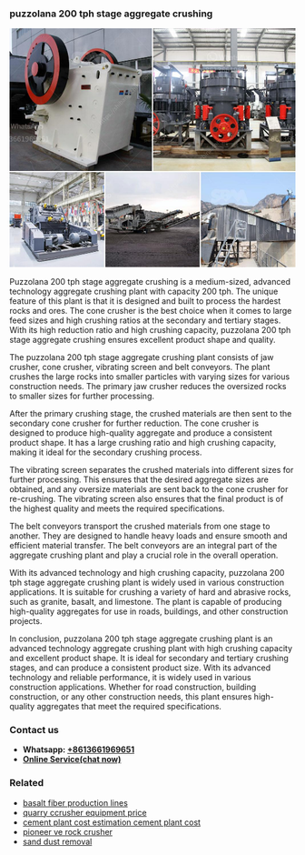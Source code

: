 <h3>puzzolana 200 tph stage aggregate crushing</h3><img src='1708663512.jpg' alt=''><p>Puzzolana 200 tph stage aggregate crushing is a medium-sized, advanced technology aggregate crushing plant with capacity 200 tph. The unique feature of this plant is that it is designed and built to process the hardest rocks and ores. The cone crusher is the best choice when it comes to large feed sizes and high crushing ratios at the secondary and tertiary stages. With its high reduction ratio and high crushing capacity, puzzolana 200 tph stage aggregate crushing ensures excellent product shape and quality.</p><p>The puzzolana 200 tph stage aggregate crushing plant consists of jaw crusher, cone crusher, vibrating screen and belt conveyors. The plant crushes the large rocks into smaller particles with varying sizes for various construction needs. The primary jaw crusher reduces the oversized rocks to smaller sizes for further processing.</p><p>After the primary crushing stage, the crushed materials are then sent to the secondary cone crusher for further reduction. The cone crusher is designed to produce high-quality aggregate and produce a consistent product shape. It has a large crushing ratio and high crushing capacity, making it ideal for the secondary crushing process.</p><p>The vibrating screen separates the crushed materials into different sizes for further processing. This ensures that the desired aggregate sizes are obtained, and any oversize materials are sent back to the cone crusher for re-crushing. The vibrating screen also ensures that the final product is of the highest quality and meets the required specifications.</p><p>The belt conveyors transport the crushed materials from one stage to another. They are designed to handle heavy loads and ensure smooth and efficient material transfer. The belt conveyors are an integral part of the aggregate crushing plant and play a crucial role in the overall operation.</p><p>With its advanced technology and high crushing capacity, puzzolana 200 tph stage aggregate crushing plant is widely used in various construction applications. It is suitable for crushing a variety of hard and abrasive rocks, such as granite, basalt, and limestone. The plant is capable of producing high-quality aggregates for use in roads, buildings, and other construction projects.</p><p>In conclusion, puzzolana 200 tph stage aggregate crushing plant is an advanced technology aggregate crushing plant with high crushing capacity and excellent product shape. It is ideal for secondary and tertiary crushing stages, and can produce a consistent product size. With its advanced technology and reliable performance, it is widely used in various construction applications. Whether for road construction, building construction, or any other construction needs, this plant ensures high-quality aggregates that meet the required specifications.</p><h3>Contact us</h3><ul><li><strong>Whatsapp:&nbsp;<a href="https://wa.me/8613661969651">+8613661969651</a></strong></li><li><a href="https://swt.shibang-china.com/?git&amp;zhl&amp;puzzolana 200 tph stage aggregate crushing"><strong>Online Service(chat now)</strong></a></li></ul><h3>Related</h3><ul><li><a href='basalt fiber production lines.md'>basalt fiber production lines</a></li><li><a href='quarry ccrusher equipment price.md'>quarry ccrusher equipment price</a></li><li><a href='cement plant cost estimation cement plant cost.md'>cement plant cost estimation cement plant cost</a></li><li><a href='pioneer ve rock crusher.md'>pioneer ve rock crusher</a></li><li><a href='sand dust removal.md'>sand dust removal</a></li></ul>